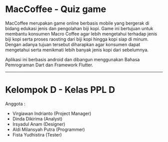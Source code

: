# MacCoffee - Quiz game

MacCoffee merupakan game online berbasis mobile yang bergerak di bidang edukasi jenis dan pengolahan biji kopi. Game ini bertujuan untuk membantu konsumen Macro Coffee agar lebih mengetahui terhadap jenis biji kopi serta proses raosting dari biji kopi hingga kopi siap di minum. Dengan adanya tujuan tersebut diharapkan agar konsumen dapat mengetahui serta menikmati lebih banyak jenis kopi dari sebelumnya.

Aplikasi ini berbasis android dan dibangun menggunakan Bahasa Pemrograman Dart dan Framework Flutter.

____________________________________________________________
# Kelompok D - Kelas PPL D

Anggota :
- Virgiawan Indrianto (Project Manager)
- Dinda Dikirima (Analyst)
- Irsyadul Anam (Designer)
- Aldi Milansyah Putra (Programmer)
- Fista Yudhistira (Tester)
